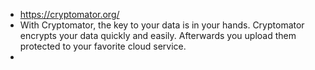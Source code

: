 - https://cryptomator.org/
- With Cryptomator, the key to your data is in your hands. Cryptomator 
  encrypts your data quickly and easily. Afterwards you upload them 
  protected to your favorite cloud service.
-
